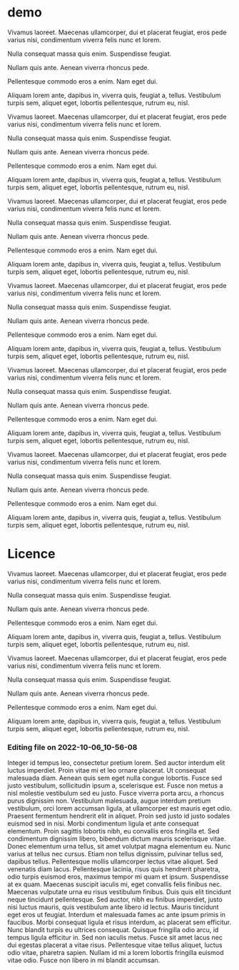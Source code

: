 # demo

Vivamus laoreet. Maecenas ullamcorper, dui et placerat feugiat, eros pede varius nisi, condimentum viverra felis nunc et lorem.

Nulla consequat massa quis enim. Suspendisse feugiat.

Nullam quis ante. Aenean viverra rhoncus pede.

Pellentesque commodo eros a enim. Nam eget dui.

Aliquam lorem ante, dapibus in, viverra quis, feugiat a, tellus. Vestibulum turpis sem, aliquet eget, lobortis pellentesque, rutrum eu, nisl.

Vivamus laoreet. Maecenas ullamcorper, dui et placerat feugiat, eros pede varius nisi, condimentum viverra felis nunc et lorem.

Nulla consequat massa quis enim. Suspendisse feugiat.

Nullam quis ante. Aenean viverra rhoncus pede.

Pellentesque commodo eros a enim. Nam eget dui.

Aliquam lorem ante, dapibus in, viverra quis, feugiat a, tellus. Vestibulum turpis sem, aliquet eget, lobortis pellentesque, rutrum eu, nisl.

Vivamus laoreet. Maecenas ullamcorper, dui et placerat feugiat, eros pede varius nisi, condimentum viverra felis nunc et lorem.

Nulla consequat massa quis enim. Suspendisse feugiat.

Nullam quis ante. Aenean viverra rhoncus pede.

Pellentesque commodo eros a enim. Nam eget dui.

Aliquam lorem ante, dapibus in, viverra quis, feugiat a, tellus. Vestibulum turpis sem, aliquet eget, lobortis pellentesque, rutrum eu, nisl.

Vivamus laoreet. Maecenas ullamcorper, dui et placerat feugiat, eros pede varius nisi, condimentum viverra felis nunc et lorem.

Nulla consequat massa quis enim. Suspendisse feugiat.

Nullam quis ante. Aenean viverra rhoncus pede.

Pellentesque commodo eros a enim. Nam eget dui.

Aliquam lorem ante, dapibus in, viverra quis, feugiat a, tellus. Vestibulum turpis sem, aliquet eget, lobortis pellentesque, rutrum eu, nisl.

Vivamus laoreet. Maecenas ullamcorper, dui et placerat feugiat, eros pede varius nisi, condimentum viverra felis nunc et lorem.

Nulla consequat massa quis enim. Suspendisse feugiat.

Nullam quis ante. Aenean viverra rhoncus pede.

Pellentesque commodo eros a enim. Nam eget dui.

Aliquam lorem ante, dapibus in, viverra quis, feugiat a, tellus. Vestibulum turpis sem, aliquet eget, lobortis pellentesque, rutrum eu, nisl.

Vivamus laoreet. Maecenas ullamcorper, dui et placerat feugiat, eros pede varius nisi, condimentum viverra felis nunc et lorem.

Nulla consequat massa quis enim. Suspendisse feugiat.

Nullam quis ante. Aenean viverra rhoncus pede.

Pellentesque commodo eros a enim. Nam eget dui.

Aliquam lorem ante, dapibus in, viverra quis, feugiat a, tellus. Vestibulum turpis sem, aliquet eget, lobortis pellentesque, rutrum eu, nisl.

# Licence

Vivamus laoreet. Maecenas ullamcorper, dui et placerat feugiat, eros pede varius nisi, condimentum viverra felis nunc et lorem.

Nulla consequat massa quis enim. Suspendisse feugiat.

Nullam quis ante. Aenean viverra rhoncus pede.

Pellentesque commodo eros a enim. Nam eget dui.

Aliquam lorem ante, dapibus in, viverra quis, feugiat a, tellus. Vestibulum turpis sem, aliquet eget, lobortis pellentesque, rutrum eu, nisl.

Vivamus laoreet. Maecenas ullamcorper, dui et placerat feugiat, eros pede varius nisi, condimentum viverra felis nunc et lorem.

Nulla consequat massa quis enim. Suspendisse feugiat.

Nullam quis ante. Aenean viverra rhoncus pede.

Pellentesque commodo eros a enim. Nam eget dui.

Aliquam lorem ante, dapibus in, viverra quis, feugiat a, tellus. Vestibulum turpis sem, aliquet eget, lobortis pellentesque, rutrum eu, nisl.


### Editing file on 2022-10-06_10-56-08

Integer id tempus leo, consectetur pretium lorem. Sed auctor interdum elit luctus imperdiet. Proin vitae mi et leo ornare placerat. Ut consequat malesuada diam. Aenean quis sem eget nulla congue lobortis. Fusce sed justo vestibulum, sollicitudin ipsum a, scelerisque est. Fusce non metus a nisl molestie vestibulum sed eu justo.
Fusce viverra porta arcu, a rhoncus purus dignissim non. Vestibulum malesuada, augue interdum pretium vestibulum, orci lorem accumsan ligula, at ullamcorper est mauris eget odio. Praesent fermentum hendrerit elit in aliquet. Proin sed justo id justo sodales euismod sed in nisi. Morbi condimentum ligula et ante consequat elementum. Proin sagittis lobortis nibh, eu convallis eros fringilla et. Sed condimentum dignissim libero, bibendum dictum mauris scelerisque vitae. Donec elementum urna tellus, sit amet volutpat magna elementum eu. Nunc varius at tellus nec cursus. Etiam non tellus dignissim, pulvinar tellus sed, dapibus tellus. Pellentesque mollis ullamcorper lectus vitae aliquet. Sed venenatis diam lacus. Pellentesque lacinia, risus quis hendrerit pharetra, odio turpis euismod eros, maximus tempor mi quam et ipsum. Suspendisse at ex quam. Maecenas suscipit iaculis mi, eget convallis felis finibus nec. Maecenas vulputate urna eu risus vestibulum finibus.
Duis quis elit tincidunt neque tincidunt pellentesque. Sed auctor, nibh eu finibus imperdiet, justo nisi luctus mauris, quis vestibulum ante libero id lectus. Mauris tincidunt eget eros ut feugiat. Interdum et malesuada fames ac ante ipsum primis in faucibus. Morbi consequat ligula et risus interdum, ac placerat sem efficitur. Nunc blandit turpis eu ultrices consequat. Quisque fringilla odio arcu, id tempus ligula efficitur in. Sed non iaculis metus. Fusce sit amet lacus nec dui egestas placerat a vitae risus. Pellentesque vitae tellus aliquet, luctus odio vitae, pharetra sapien. Nullam id mi a lorem lobortis fringilla euismod vitae odio. Fusce non libero in mi blandit accumsan.


